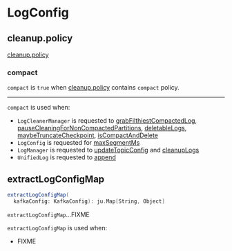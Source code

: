 # LogConfig

## <span id="CleanupPolicyProp"><span id="cleanup.policy"> cleanup.policy

[cleanup.policy](../TopicConfig.md#CLEANUP_POLICY_CONFIG)

### <span id="compact"> compact

`compact` is `true` when [cleanup.policy](#CleanupPolicyProp) contains `compact` policy.

---

`compact` is used when:

* `LogCleanerManager` is requested to [grabFilthiestCompactedLog](LogCleanerManager.md#grabFilthiestCompactedLog), [pauseCleaningForNonCompactedPartitions](LogCleanerManager.md#pauseCleaningForNonCompactedPartitions), [deletableLogs](LogCleanerManager.md#deletableLogs), [maybeTruncateCheckpoint](LogCleanerManager.md#maybeTruncateCheckpoint), [isCompactAndDelete](LogCleanerManager.md#isCompactAndDelete)
* `LogConfig` is requested for [maxSegmentMs](#maxSegmentMs)
* `LogManager` is requested to [updateTopicConfig](LogManager.md#updateTopicConfig) and [cleanupLogs](LogManager.md#cleanupLogs)
* `UnifiedLog` is requested to [append](UnifiedLog.md#append)

## <span id="extractLogConfigMap"> extractLogConfigMap

```scala
extractLogConfigMap(
  kafkaConfig: KafkaConfig): ju.Map[String, Object]
```

`extractLogConfigMap`...FIXME

`extractLogConfigMap` is used when:

* FIXME
